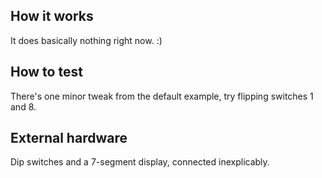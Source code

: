 <!---

This file is used to generate your project datasheet. Please fill in the information below and delete any unused
sections.

You can also include images in this folder and reference them in the markdown. Each image must be less than
512 kb in size, and the combined size of all images must be less than 1 MB.
-->

## How it works

It does basically nothing right now. :)

## How to test

There's one  minor tweak from the default example, try flipping switches 1 and 8.

## External hardware

Dip switches and a 7-segment display, connected inexplicably.

